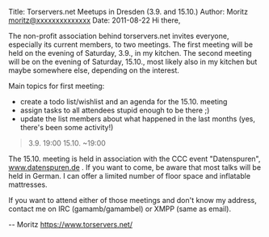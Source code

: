 Title:  Torservers.net Meetups in Dresden (3.9. and 15.10.)
Author: Moritz <moritz@xxxxxxxxxxxxxx>
Date: 2011-08-22
Hi there,

The non-profit association behind torservers.net invites everyone,
especially its current members, to two meetings. The first meeting will
be held on the evening of Saturday, 3.9., in my kitchen. The second
meeting will be on the evening of Saturday, 15.10., most likely also in
my kitchen but maybe somewhere else, depending on the interest.

Main topics for first meeting:

* create a todo list/wishlist and an agenda for the 15.10. meeting
* assign tasks to all attendees stupid enough to be there ;)
* update the list members about what happened in the last months (yes,
there's been some activity!)

> 3.9.    19:00
> 15.10. ~19:00

The 15.10. meeting is held in association with the CCC event
"Datenspuren", www.datenspuren.de . If you want to come, be aware that
most talks will be held in German. I can offer a limited number of floor
space and inflatable mattresses.

If you want to attend either of those meetings and don't know my
address, contact me on IRC (gamamb/gamambel) or XMPP (same as email).

-- 
Moritz
https://www.torservers.net/
